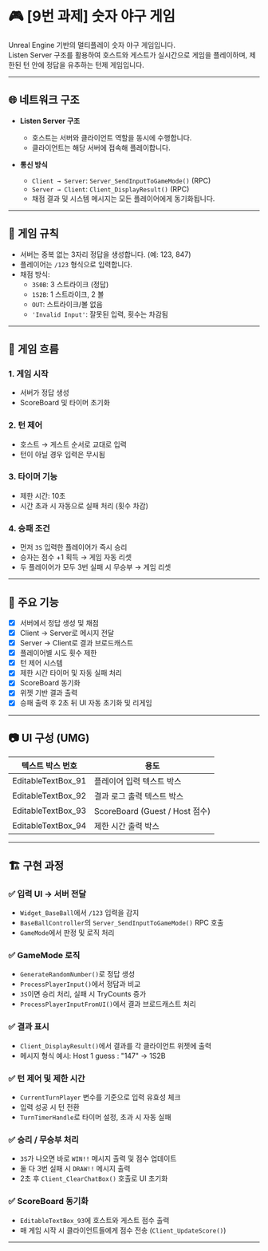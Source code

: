 # 🎮 [9번 과제] 숫자 야구 게임

Unreal Engine 기반의 멀티플레이 숫자 야구 게임입니다.  
Listen Server 구조를 활용하여 호스트와 게스트가 실시간으로 게임을 플레이하며, 제한된 턴 안에 정답을 유추하는 턴제 게임입니다.

---

## 🌐 네트워크 구조

- **Listen Server 구조**
  - 호스트는 서버와 클라이언트 역할을 동시에 수행합니다.
  - 클라이언트는 해당 서버에 접속해 플레이합니다.

- **통신 방식**
  - `Client → Server`: `Server_SendInputToGameMode()` (RPC)
  - `Server → Client`: `Client_DisplayResult()` (RPC)
  - 채점 결과 및 시스템 메시지는 모든 플레이어에게 동기화됩니다.

---

## 🧠 게임 규칙

- 서버는 중복 없는 3자리 정답을 생성합니다. (예: 123, 847)
- 플레이어는 `/123` 형식으로 입력합니다.
- 채점 방식:
  - `3S0B`: 3 스트라이크 (정답)
  - `1S2B`: 1 스트라이크, 2 볼
  - `OUT`: 스트라이크/볼 없음
  - `'Invalid Input'`: 잘못된 입력, 횟수는 차감됨

---

## 🔄 게임 흐름

### 1. 게임 시작
- 서버가 정답 생성
- ScoreBoard 및 타이머 초기화

### 2. 턴 제어
- 호스트 → 게스트 순서로 교대로 입력
- 턴이 아닐 경우 입력은 무시됨

### 3. 타이머 기능
- 제한 시간: 10초
- 시간 초과 시 자동으로 실패 처리 (횟수 차감)

### 4. 승패 조건
- 먼저 `3S` 입력한 플레이어가 즉시 승리
- 승자는 점수 +1 획득 → 게임 자동 리셋
- 두 플레이어가 모두 3번 실패 시 무승부 → 게임 리셋

---

## 🧪 주요 기능

- [x] 서버에서 정답 생성 및 채점
- [x] Client → Server로 메시지 전달
- [x] Server → Client로 결과 브로드캐스트
- [x] 플레이어별 시도 횟수 제한
- [x] 턴 제어 시스템
- [x] 제한 시간 타이머 및 자동 실패 처리
- [x] ScoreBoard 동기화
- [x] 위젯 기반 결과 출력
- [x] 승패 출력 후 2초 뒤 UI 자동 초기화 및 리게임

---

## 📷 UI 구성 (UMG)

| 텍스트 박스 번호   | 용도                             |
|--------------------|----------------------------------|
| EditableTextBox_91 | 플레이어 입력 텍스트 박스        |
| EditableTextBox_92 | 결과 로그 출력 텍스트 박스       |
| EditableTextBox_93 | ScoreBoard (Guest / Host 점수)   |
| EditableTextBox_94 | 제한 시간 출력 박스              |

---

## 🏗️ 구현 과정

### ✅ 입력 UI → 서버 전달
- `Widget_BaseBall`에서 `/123` 입력을 감지
- `BaseBallController`의 `Server_SendInputToGameMode()` RPC 호출
- `GameMode`에서 판정 및 로직 처리

### ✅ GameMode 로직
- `GenerateRandomNumber()`로 정답 생성
- `ProcessPlayerInput()`에서 정답과 비교
- `3S`이면 승리 처리, 실패 시 TryCounts 증가
- `ProcessPlayerInputFromUI()`에서 결과 브로드캐스트 처리

### ✅ 결과 표시
- `Client_DisplayResult()`에서 결과를 각 클라이언트 위젯에 출력
- 메시지 형식 예시: Host 1 guess : "147" -> 1S2B


### ✅ 턴 제어 및 제한 시간
- `CurrentTurnPlayer` 변수를 기준으로 입력 유효성 체크
- 입력 성공 시 턴 전환
- `TurnTimerHandle`로 타이머 설정, 초과 시 자동 실패

### ✅ 승리 / 무승부 처리
- `3S`가 나오면 바로 `WIN!!` 메시지 출력 및 점수 업데이트
- 둘 다 3번 실패 시 `DRAW!!` 메시지 출력
- 2초 후 `Client_ClearChatBox()` 호출로 UI 초기화

### ✅ ScoreBoard 동기화
- `EditableTextBox_93`에 호스트와 게스트 점수 출력
- 매 게임 시작 시 클라이언트들에게 점수 전송 (`Client_UpdateScore()`)

---
